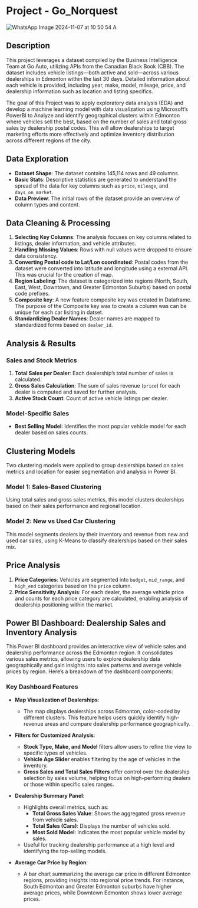 
# Project - Go_Norquest

![WhatsApp Image 2024-11-07 at 10 50 54 A](https://github.com/user-attachments/assets/de9ba237-9d42-4852-a3ee-57a0a0ed7e3d)

## Description
This project leverages a dataset compiled by the Business Intelligence Team at Go Auto, utilizing APIs from the Canadian Black Book (CBB). The dataset includes vehicle listings—both active and sold—across various dealerships in Edmonton within the last 30 days. Detailed information about each vehicle is provided, including year, make, model, mileage, price, and dealership information such as location and listing specifics. 

The goal of this Project was to apply exploratory data analysis (EDA) and develop a machine learning model with data visualization using Microsoft’s PowerBI to Analyze and identify geographical clusters within Edmonton where vehicles sell the best, based on the number of sales and total gross sales by dealership postal codes. This will allow dealerships to target marketing efforts more effectively and optimize inventory distribution across different regions of the city. 

## Data Exploration
- **Dataset Shape**: The dataset contains 145,114 rows and 49 columns.
- **Basic Stats**: Descriptive statistics are generated to understand the spread of the data for key columns such as `price`, `mileage`, and `days_on_market`.
- **Data Preview**: The initial rows of the dataset provide an overview of column types and content.

## Data Cleaning & Processing
1. **Selecting Key Columns**: The analysis focuses on key columns related to listings, dealer information, and vehicle attributes.
2. **Handling Missing Values**: Rows with null values were dropped to ensure data consistency.
3. **Converting Postal code to Lat/Lon coordinated**: Postal codes from the dataset were converted into latitude and longitude using a external API. This was crucial for the creation of map.
5. **Region Labeling**: The dataset is categorized into regions (North, South, East, West, Downtown, and Greater Edmonton Suburbs) based on postal code prefixes.
6. **Composite key**: A new feature composite key was created in Dataframe. The purpose of the Composite key was to create a column was can be unique for each car lisiting in datset.
7. **Standardizing Dealer Names**: Dealer names are mapped to standardized forms based on `dealer_id`.

## Analysis & Results
### Sales and Stock Metrics
1. **Total Sales per Dealer**: Each dealership’s total number of sales is calculated.
2. **Gross Sales Calculation**: The sum of sales revenue (`price`) for each dealer is computed and saved for further analysis.
3. **Active Stock Count**: Count of active vehicle listings per dealer.

### Model-Specific Sales
- **Best Selling Model**: Identifies the most popular vehicle model for each dealer based on sales counts.

## Clustering Models
Two clustering models were applied to group dealerships based on sales metrics and location for easier segmentation and analysis in Power BI.

### Model 1: Sales-Based Clustering
Using total sales and gross sales metrics, this model clusters dealerships based on their sales performance and regional location.

### Model 2: New vs Used Car Clustering
This model segments dealers by their inventory and revenue from new and used car sales, using K-Means to classify dealerships based on their sales mix.

## Price Analysis
1. **Price Categories**: Vehicles are segmented into `budget`, `mid_range`, and `high_end` categories based on the `price` column.
2. **Price Sensitivity Analysis**: For each dealer, the average vehicle price and counts for each price category are calculated, enabling analysis of dealership positioning within the market.

## Power BI Dashboard: Dealership Sales and Inventory Analysis

This Power BI dashboard provides an interactive view of vehicle sales and dealership performance across the Edmonton region. It consolidates various sales metrics, allowing users to explore dealership data geographically and gain insights into sales patterns and average vehicle prices by region. Here’s a breakdown of the dashboard components:

### Key Dashboard Features

- **Map Visualization of Dealerships**:
  - The map displays dealerships across Edmonton, color-coded by different clusters. This feature helps users quickly identify high-revenue areas and compare dealership performance geographically.

- **Filters for Customized Analysis**:
  - **Stock Type, Make, and Model** filters allow users to refine the view to specific types of vehicles.
  - **Vehicle Age Slider** enables filtering by the age of vehicles in the inventory.
  - **Gross Sales and Total Sales Filters** offer control over the dealership selection by sales volume, helping focus on high-performing dealers or those within specific sales ranges.

- **Dealership Summary Panel**:
  - Highlights overall metrics, such as:
    - **Total Gross Sales Value**: Shows the aggregated gross revenue from vehicle sales.
    - **Total Sales (Cars)**: Displays the number of vehicles sold.
    - **Most Sold Model**: Indicates the most popular vehicle model by sales.
  - Useful for tracking dealership performance at a high level and identifying the top-selling models.

- **Average Car Price by Region**:
  - A bar chart summarizing the average car price in different Edmonton regions, providing insights into regional price trends. For instance, South Edmonton and Greater Edmonton suburbs have higher average prices, while Downtown Edmonton shows lower average prices.

